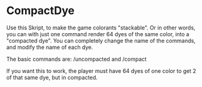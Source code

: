 # CompactDye

Use this Skript, to make the game colorants "stackable". Or in other words, you can with just one command render 64 dyes of the same color, into a "compacted dye".
You can completely change the name of the commands, and modify the name of each dye.

The basic commands are:
/uncompacted <color>
and
/compact <color>

If you want this to work, the player must have 64 dyes of one color to get 2 of that same dye, but in compacted.
